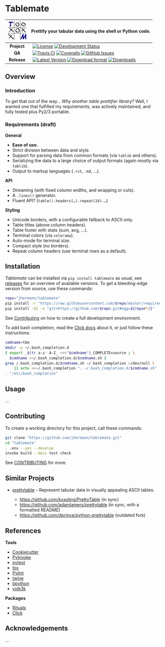 # Tablemate

![Logo](https://raw.githubusercontent.com/jhermann/tablemate/master/docs/_static/img/logo-64.png) | Prettify your tabular data using the shell or Python code.
:----: | :----
**Project** |  [![License](https://img.shields.io/pypi/l/tablemate.svg)](https://github.com/jhermann/tablemate/blob/master/LICENSE) [![Development Status](https://pypip.in/status/tablemate/badge.svg)](https://pypi.python.org/pypi/tablemate/)
**QA** |  [![Travis CI](https://api.travis-ci.org/jhermann/tablemate.svg)](https://travis-ci.org/jhermann/tablemate) [![Coveralls](https://img.shields.io/coveralls/jhermann/tablemate.svg)](https://coveralls.io/r/jhermann/tablemate) [![GitHub Issues](https://img.shields.io/github/issues/jhermann/tablemate.svg)](https://github.com/jhermann/tablemate/issues)
**Release** |  [![Latest Version](https://img.shields.io/pypi/v/tablemate.svg)](https://pypi.python.org/pypi/tablemate/) [![Download format](https://pypip.in/format/tablemate/badge.svg)](https://pypi.python.org/pypi/tablemate/) [![Downloads](https://img.shields.io/pypi/dw/tablemate.svg)](https://pypi.python.org/pypi/tablemate/)


## Overview

### Introduction

To get that out of the way… *Why another table prettifier library?*
Well, I wanted one that fulfilled my requirements, was actively maintained,
and fully tested plus Py2/3 portable.


### Requirements (draft)

**General**

 * **Ease of use.**
 * Strict division between data and style.
 * Support for parsing data from common formats (via ``tablib`` and others).
 * Serializing the data to a large choice of output formats (again mostly via ``tablib``).
 * Output to markup languages (``.rst``, ``.md``, …).

**API**
 * Streaming (with fixed column widths, and wrapping or cuts).
 * A `.lines()` generator.
 * Fluent API? (`table().headers(…).repeat(24).…`)

**Styling**
 * Unicode borders, with a configurable fallback to ASCII only.
 * Table titles (above column headers).
 * Table footer with stats (sum, avg, …).
 * Terminal colors (via ``colorama``).
 * Auto-mode for terminal size.
 * Compact style (no borders).
 * Repeat column headers (use terminal rows as a default).


## Installation

*Tablemate* can be installed via ``pip install tablemate`` as usual,
see [releases](https://github.com/jhermann/tablemate/releases) for an overview of available versions.
To get a bleeding-edge version from source, use these commands:

```sh
repo="jhermann/tablemate"
pip install -r "https://raw.githubusercontent.com/$repo/master/requirements.txt"
pip install -UI -e "git+https://github.com/$repo.git#egg=${repo#*/}"
```

See [Contributing](#contributing) on how to create a full development environment.

To add bash completion, read the [Click docs](http://click.pocoo.org/4/bashcomplete/#activation) about it,
or just follow these instructions:

```sh
cmdname=tbm
mkdir -p ~/.bash_completion.d
( export _$(tr a-z- A-Z_ <<<"$cmdname")_COMPLETE=source ; \
  $cmdname >~/.bash_completion.d/$cmdname.sh )
grep /.bash_completion.d/$cmdname.sh ~/.bash_completion >/dev/null \
    || echo >>~/.bash_completion ". ~/.bash_completion.d/$cmdname.sh"
. "/etc/bash_completion"
```


## Usage

…


## Contributing

To create a working directory for this project, call these commands:

```sh
git clone "https://github.com/jhermann/tablemate.git"
cd "tablemate"
. .env --yes --develop
invoke build --docs test check
```

See [CONTRIBUTING](https://github.com/jhermann/tablemate/blob/master/CONTRIBUTING.md) for more.


## Similar Projects

 * [prettytable](https://code.google.com/p/prettytable/) – Represent tabular data in visually appealing ASCII tables.

   * https://github.com/kxxoling/PrettyTable (in sync)
   * https://github.com/adamlamers/prettytable (in sync, with a formatted README)
   * https://github.com/dprince/python-prettytable (outdated fork)


## References

**Tools**

* [Cookiecutter](http://cookiecutter.readthedocs.org/en/latest/)
* [PyInvoke](http://www.pyinvoke.org/)
* [pytest](http://pytest.org/latest/contents.html)
* [tox](https://tox.readthedocs.org/en/latest/)
* [Pylint](http://docs.pylint.org/)
* [twine](https://github.com/pypa/twine#twine)
* [bpython](http://docs.bpython-interpreter.org/)
* [yolk3k](https://github.com/myint/yolk#yolk)

**Packages**

* [Rituals](https://jhermann.github.io/rituals)
* [Click](http://click.pocoo.org/)


## Acknowledgements

…
